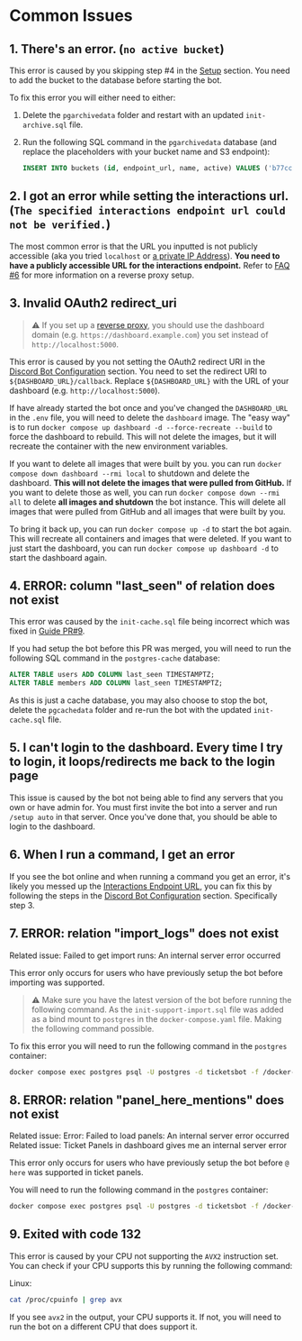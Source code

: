 # Common Issues

## 1. There's an error. (`no active bucket`)

This error is caused by you skipping step #4 in the [Setup](#setup) section. You need to add the bucket to the database before starting the bot.

To fix this error you will either need to either:

1. Delete the `pgarchivedata` folder and restart with an updated `init-archive.sql` file.
2. Run the following SQL command in the `pgarchivedata` database (and replace the placeholders with your bucket name and S3 endpoint):

   ```sql
   INSERT INTO buckets (id, endpoint_url, name, active) VALUES ('b77cc1a0-91ec-4d64-bb6d-21717737ea3c', 'https://${S3_ENDPOINT}', '${S3_ARCHIVE_BUCKET}', TRUE);
   ```

## 2. I got an error while setting the interactions url. (`The specified interactions endpoint url could not be verified.`)

The most common error is that the URL you inputted is not publicly accessible (aka you tried `localhost` or [a private IP Address](https://en.wikipedia.org/wiki/Private_network)). 
**You need to have a publicly accessible URL for the interactions endpoint.** Refer to [FAQ #6](#6-i-want-anyone-to-be-able-to-use-the-dashboard-how-do-i-do-that) for more information on a reverse proxy setup.

## 3. Invalid OAuth2 redirect_uri

> :warning: If you set up a [reverse proxy](#6-i-want-anyone-to-be-able-to-use-the-dashboard-how-do-i-do-that), you should use the dashboard domain (e.g. `https://dashboard.example.com`) you set instead of `http://localhost:5000`.

This error is caused by you not setting the OAuth2 redirect URI in the [Discord Bot Configuration](#discord-bot-configuration) section. You need to set the redirect URI to `${DASHBOARD_URL}/callback`. Replace `${DASHBOARD_URL}` with the URL of your dashboard (e.g. `http://localhost:5000`).

If have already started the bot once and you've changed the `DASHBOARD_URL` in the `.env` file, you will need to delete the `dashboard` image. The "easy way" is to run `docker compose up dashboard -d --force-recreate --build` to force the dashboard to rebuild. This will not delete the images, but it will recreate the container with the new environment variables.

If you want to delete all images that were built by you. you can run `docker compose down dashboard --rmi local` to shutdown and delete the dashboard. **This will not delete the images that were pulled from GitHub.** If you want to delete those as well, you can run `docker compose down --rmi all` to delete **all images and shutdown** the bot instance. This will delete all images that were pulled from GitHub and all images that were built by you.

To bring it back up, you can run `docker compose up -d` to start the bot again. This will recreate all containers and images that were deleted. If you want to just start the dashboard, you can run `docker compose up dashboard -d` to start the dashboard again.

## 4. ERROR: column "last_seen" of relation does not exist

This error was caused by the `init-cache.sql` file being incorrect which was fixed in [Guide PR#9](https://github.com/DanPlayz0/ticketsbot-self-host-guide/pull/9).

If you had setup the bot before this PR was merged, you will need to run the following SQL command in the `postgres-cache` database:

```sql
ALTER TABLE users ADD COLUMN last_seen TIMESTAMPTZ;
ALTER TABLE members ADD COLUMN last_seen TIMESTAMPTZ;
```

As this is just a cache database, you may also choose to stop the bot, delete the `pgcachedata` folder and re-run the bot with the updated `init-cache.sql` file.

## 5. I can't login to the dashboard. Every time I try to login, it loops/redirects me back to the login page

This issue is caused by the bot not being able to find any servers that you own or have admin for. You must first invite the bot into a server and run `/setup auto` in that server. Once you've done that, you should be able to login to the dashboard.

## 6. When I run a command, I get an error

If you see the bot online and when running a command you get an error, it's likely you messed up the [Interactions Endpoint URL](https://discord.com/developers/docs/interactions/overview#configuring-an-interactions-endpoint-url), you can fix this by following the steps in the [Discord Bot Configuration](#discord-bot-configuration) section. Specifically step 3.

## 7. ERROR: relation "import_logs" does not exist

Related issue: Failed to get import runs: An internal server error occurred

This error only occurs for users who have previously setup the bot before importing was supported.

> :warning: Make sure you have the latest version of the bot before running the following command. As the `init-support-import.sql` file was added as a bind mount to `postgres` in the `docker-compose.yaml` file. Making the following command possible.

To fix this error you will need to run the following command in the `postgres` container:

```bash
docker compose exec postgres psql -U postgres -d ticketsbot -f /docker-entrypoint-initdb.d/init-support-import.sql
```

## 8. ERROR: relation "panel_here_mentions" does not exist

Related issue: Error: Failed to load panels: An internal server error occurred
Related issue: Ticket Panels in dashboard gives me an internal server error

This error only occurs for users who have previously setup the bot before `@ here` was supported in ticket panels.

You will need to run the following command in the `postgres` container:

```bash
docker compose exec postgres psql -U postgres -d ticketsbot -f /docker-entrypoint-initdb.d/panel-here-mentions.sql
```

## 9. Exited with code 132

This error is caused by your CPU not supporting the `AVX2` instruction set. You can check if your CPU supports this by running the following command:

Linux:

```bash
cat /proc/cpuinfo | grep avx
```

If you see `avx2` in the output, your CPU supports it. If not, you will need to run the bot on a different CPU that does support it.
